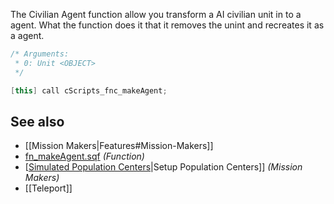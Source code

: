The Civilian Agent function allow you transform a AI civilian unit in to a agent. What the function does it that it removes the unint and recreates it as a agent.


```cpp
/* Arguments:
 * 0: Unit <OBJECT>
 */

[this] call cScripts_fnc_makeAgent;
```

## See also
- [[Mission Makers|Features#Mission-Makers]]
- [fn_makeAgent.sqf](https://github.com/7Cav/cScripts/blob/main/cScripts/functions/mission/fn_makeAgent.sqf) _(Function)_
- [[Simulated Population Centers](https://github.com/7Cav/cScripts/wiki/Setup-Population-Centers)|Setup Population Centers]] _(Mission Makers)_
- [[Teleport]]